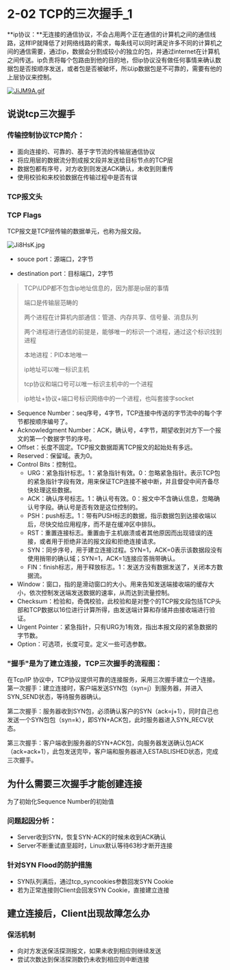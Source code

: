 # 2-02 TCP的三次握手_1

**ip协议：**无连接的通信协议，不会占用两个正在通信的计算机之间的通信线路，这样IP就降低了对网络线路的需求，每条线可以同时满足许多不同的计算机之间的通信需要，通过ip，数据会分割成较小的独立的包，并通过internet在计算机之间传送。ip负责将每个包路由到他的目的地，但ip协议没有做任何事情来确认数据包是否按顺序发送，或者包是否被破坏，所以ip数据包是不可靠的，需要有他的上层协议来控制。

[![JiJM9A.gif](https://s1.ax1x.com/2020/04/15/JiJM9A.gif)](https://imgchr.com/i/JiJM9A)

## 说说tcp三次握手

### 传输控制协议TCP简介：

- 面向连接的、可靠的、基于字节流的传输层通信协议
- 将应用层的数据流分割成报文段并发送给目标节点的TCP层
- 数据包都有序号，对方收到则发送ACK确认，未收到则重传
- 使用校验和来校验数据在传输过程中是否有误

### TCP报文头

### TCP Flags

TCP报文是TCP层传输的数据单元，也称为报文段。

![Ji8HsK.jpg](https://s1.ax1x.com/2020/04/15/Ji8HsK.jpg)

- souce port：源端口，2字节

- destination port：目标端口，2字节

> TCP\UDP都不包含ip地址信息的，因为那是ip层的事情
>
> 端口是传输层范畴的
>
> 两个进程在计算机内部通信：管道、内存共享、信号量、消息队列
>
> 两个进程进行通信的前提是，能够唯一的标识一个进程，通过这个标识找到进程
>
> 本地进程：PID本地唯一
>
> ip地址可以唯一标识主机
>
> tcp协议和端口号可以唯一标识主机中的一个进程
>
> ip地址+协议+端口号标识网络中的一个进程，也叫套接字socket

- Sequence Number：seq序号，4字节，TCP连接中传送的字节流中的每个字节都按顺序编号了。
- Acknowledgment Number：ACK，确认号，4字节，期望收到对方下一个报文的第一个数据字节的序号。
- Offset：长度不固定。TCP报文数据距离TCP报文的起始处有多远。
- Reserved：保留域。表为0。
- Control Bits：控制位。
  - URG：紧急指针标志。1：紧急指针有效。0：忽略紧急指针。表示TCP包的紧急指针字段有效，用来保证TCP连接不被中断，并且督促中间齐备尽快处理这些数据。
  - ACK：确认序号标志。1：确认号有效。0：报文中不含确认信息，忽略确认号字段。确认号是否有效是这位控制的。
  - PSH：push标志。1：带有PUSH标志的数据，指示数据包到达接收端以后，尽快交给应用程序，而不是在缓冲区中排队。
  - RST：重置连接标志。重置由于主机崩溃或者其他原因而出现错误的连接，或者用于拒绝非法的报文段和拒绝连接请求。
  - SYN：同步序号，用于建立连接过程。SYN=1，ACK=0表示该数据段没有使用捎带的确认域；SYN=1，ACK=1连接应答捎带确认。
  - FIN：finish标志，用于释放标志。1：发送方没有数据发送了，关闭本方数据流。
- Window：窗口，指的是滑动窗口的大小。用来告知发送端接收端的缓存大小，依次控制发送端发送数据的速率，从而达到流量控制。
- Checksum：检验和，奇偶校验，此校验和是对整个的TCP报文段包括TCP头部和TCP数据以16位进行计算所得，由发送端计算和存储并由接收端进行验证。
- Urgent Pointer：紧急指针，只有URG为1有效，指出本报文段的紧急数据的字节数。
- Option：可选项，长度可变。定义一些可选参数。

### "握手"是为了建立连接，TCP三次握手的流程图：

在Tcp/IP 协议中，TCP协议提供可靠的连接服务，采用三次握手建立一个连接。
第一次握手：建立连接时，客户端发送SYN包（syn=j）到服务器，并进入SYN_SEND状态，等待服务器确认。

第二次握手：服务器收到SYN包，必须确认客户的SYN（ack=j+1），同时自己也发送一个SYN包包（syn=k），即SYN+ACK包，此时服务器进入SYN_RECV状态。

第三次握手：客户端收到服务器的SYN+ACK包，向服务器发送确认包ACK（ack=ack+1），此包发送完毕，客户端和服务器进入ESTABLISHED状态，完成三次握手。

## 为什么需要三次握手才能创建连接

为了初始化Sequence Number的初始值

### 问题起因分析：

- Server收到SYN，恢复SYN-ACK的时候未收到ACK确认
- Server不断重试直至超时，Linux默认等待63秒才断开连接

### 针对SYN Flood的防护措施

- SYN队列满后，通过tcp_syncookies参数回发SYN Cookie
- 若为正常连接则Client会回发SYN Cookie，直接建立连接

## 建立连接后，Client出现故障怎么办
### 保活机制

- 向对方发送保活探测报文，如果未收到相应则继续发送
- 尝试次数达到保活探测数仍未收到相应则中断连接

